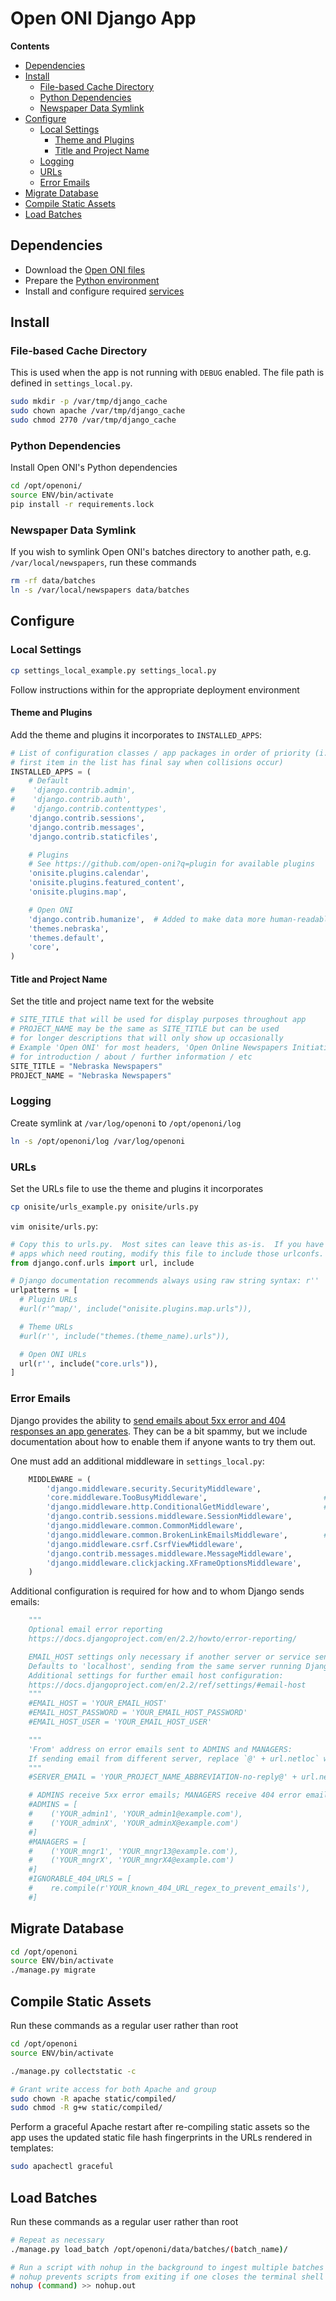 # Open ONI Django App

**Contents**

- [Dependencies](#dependencies)
- [Install](#install)
    - [File-based Cache Directory](#file-based-cache-directory)
    - [Python Dependencies](#python-dependencies)
    - [Newspaper Data Symlink](#newspaper-data-symlink)
- [Configure](#configure)
    - [Local Settings](#local-settings)
        - [Theme and Plugins](#theme-and-plugins)
        - [Title and Project Name](#title-and-project-name)
    - [Logging](#logging)
    - [URLs](#urls)
    - [Error Emails](#error-emails)
- [Migrate Database](#migrate-database)
- [Compile Static Assets](#compile-static-assets)
- [Load Batches](#load-batches)

## Dependencies
- Download the [Open ONI files](/docs/install-centos/README.md#open-oni-files)
- Prepare the [Python environment](/docs/install-centos/README.md#python-environment)
- Install and configure required [services](/docs/install-centos/services/)

## Install

### File-based Cache Directory
This is used when the app is not running with `DEBUG` enabled. The file path is
defined in `settings_local.py`.

```bash
sudo mkdir -p /var/tmp/django_cache
sudo chown apache /var/tmp/django_cache
sudo chmod 2770 /var/tmp/django_cache
```

### Python Dependencies
Install Open ONI's Python dependencies

```bash
cd /opt/openoni/
source ENV/bin/activate
pip install -r requirements.lock
```

### Newspaper Data Symlink
If you wish to symlink Open ONI's batches directory to another path, e.g.
`/var/local/newspapers`, run these commands

```bash
rm -rf data/batches
ln -s /var/local/newspapers data/batches
```

## Configure

### Local Settings
```bash
cp settings_local_example.py settings_local.py
```

Follow instructions within for the appropriate deployment environment

#### Theme and Plugins
Add the theme and plugins it incorporates to `INSTALLED_APPS`:

```py
# List of configuration classes / app packages in order of priority (i.e., the
# first item in the list has final say when collisions occur)
INSTALLED_APPS = (
    # Default
#    'django.contrib.admin',
#    'django.contrib.auth',
#    'django.contrib.contenttypes',
    'django.contrib.sessions',
    'django.contrib.messages',
    'django.contrib.staticfiles',

    # Plugins
    # See https://github.com/open-oni?q=plugin for available plugins
    'onisite.plugins.calendar',
    'onisite.plugins.featured_content',
    'onisite.plugins.map',

    # Open ONI
    'django.contrib.humanize',  # Added to make data more human-readable
    'themes.nebraska',
    'themes.default',
    'core',
)
```

#### Title and Project Name
Set the title and project name text for the website

```py
# SITE_TITLE that will be used for display purposes throughout app
# PROJECT_NAME may be the same as SITE_TITLE but can be used
# for longer descriptions that will only show up occasionally
# Example 'Open ONI' for most headers, 'Open Online Newspapers Initiative'
# for introduction / about / further information / etc
SITE_TITLE = "Nebraska Newspapers"
PROJECT_NAME = "Nebraska Newspapers"
```

### Logging
Create symlink at `/var/log/openoni` to `/opt/openoni/log`

```bash
ln -s /opt/openoni/log /var/log/openoni
```

### URLs
Set the URLs file to use the theme and plugins it incorporates

```bash
cp onisite/urls_example.py onisite/urls.py
```

`vim onisite/urls.py`:
```python
# Copy this to urls.py.  Most sites can leave this as-is.  If you have custom
# apps which need routing, modify this file to include those urlconfs.
from django.conf.urls import url, include

# Django documentation recommends always using raw string syntax: r''
urlpatterns = [
  # Plugin URLs
  #url(r'^map/', include("onisite.plugins.map.urls")),

  # Theme URLs
  #url(r'', include("themes.(theme_name).urls")),

  # Open ONI URLs
  url(r'', include("core.urls")),
]
```

### Error Emails
Django provides the ability to [send emails about 5xx error and 404 responses an
app generates](https://docs.djangoproject.com/en/2.2/howto/error-reporting/).
They can be a bit spammy, but we include documentation about how to enable them
if anyone wants to try them out.

One must add an additional middleware in `settings_local.py`:

```py
    MIDDLEWARE = (
        'django.middleware.security.SecurityMiddleware',
        'core.middleware.TooBusyMiddleware',                          # Open ONI
        'django.middleware.http.ConditionalGetMiddleware',            # Open ONI
        'django.contrib.sessions.middleware.SessionMiddleware',
        'django.middleware.common.CommonMiddleware',
        'django.middleware.common.BrokenLinkEmailsMiddleware',        # Open ONI
        'django.middleware.csrf.CsrfViewMiddleware',
        'django.contrib.messages.middleware.MessageMiddleware',
        'django.middleware.clickjacking.XFrameOptionsMiddleware',
    )
```

Additional configuration is required for how and to whom Django sends emails:

```py
    """
    Optional email error reporting
    https://docs.djangoproject.com/en/2.2/howto/error-reporting/

    EMAIL_HOST settings only necessary if another server or service sends email.
    Defaults to 'localhost', sending from the same server running Django.
    Additional settings for further email host configuration:
    https://docs.djangoproject.com/en/2.2/ref/settings/#email-host
    """
    #EMAIL_HOST = 'YOUR_EMAIL_HOST'
    #EMAIL_HOST_PASSWORD = 'YOUR_EMAIL_HOST_PASSWORD'
    #EMAIL_HOST_USER = 'YOUR_EMAIL_HOST_USER'

    """
    'From' address on error emails sent to ADMINS and MANAGERS:
    If sending email from different server, replace `@' + url.netloc` with host.
    """
    #SERVER_EMAIL = 'YOUR_PROJECT_NAME_ABBREVIATION-no-reply@' + url.netloc

    # ADMINS receive 5xx error emails; MANAGERS receive 404 error emails.
    #ADMINS = [
    #    ('YOUR_admin1', 'YOUR_admin1@example.com'),
    #    ('YOUR_adminX', 'YOUR_adminX@example.com')
    #]
    #MANAGERS = [
    #    ('YOUR_mngr1', 'YOUR_mngr13@example.com'),
    #    ('YOUR_mngrX', 'YOUR_mngrX4@example.com')
    #]
    #IGNORABLE_404_URLS = [
    #    re.compile(r'YOUR_known_404_URL_regex_to_prevent_emails'),
    #]
```

## Migrate Database
```bash
cd /opt/openoni
source ENV/bin/activate
./manage.py migrate
```

## Compile Static Assets
Run these commands as a regular user rather than root

```bash
cd /opt/openoni
source ENV/bin/activate

./manage.py collectstatic -c

# Grant write access for both Apache and group
sudo chown -R apache static/compiled/
sudo chmod -R g+w static/compiled/
```

Perform a graceful Apache restart after re-compiling static assets so the app
uses the updated static file hash fingerprints in the URLs rendered in
templates:

```bash
sudo apachectl graceful
```

## Load Batches
Run these commands as a regular user rather than root

```bash
# Repeat as necessary
./manage.py load_batch /opt/openoni/data/batches/(batch_name)/

# Run a script with nohup in the background to ingest multiple batches quietly
# nohup prevents scripts from exiting if one closes the terminal shell
nohup (command) >> nohup.out
```
